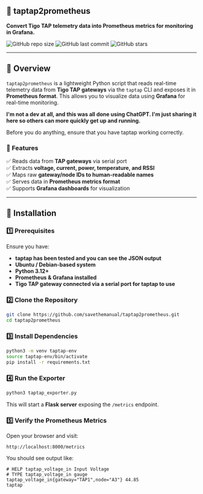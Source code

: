 ## **📡 taptap2prometheus**
**Convert Tigo TAP telemetry data into Prometheus metrics for monitoring in Grafana.**

![GitHub repo size](https://img.shields.io/github/repo-size/savethemanual/taptap2prometheus)
![GitHub last commit](https://img.shields.io/github/last-commit/savethemanual/taptap2prometheus)
![GitHub stars](https://img.shields.io/github/stars/savethemanual/taptap2prometheus?style=social)

---

## **📖 Overview**
`taptap2prometheus` is a lightweight Python script that reads real-time telemetry data from **Tigo TAP gateways** via the `taptap` CLI and exposes it in **Prometheus format**. This allows you to visualize data using **Grafana** for real-time monitoring.

**I'm not a dev at all, and this was all done using ChatGPT. I'm just sharing it here so others can more quickly get up and running.**

Before you do anything, ensure that you have taptap working correctly.

### **🔹 Features**
✅ Reads data from **TAP gateways** via serial port  
✅ Extracts **voltage, current, power, temperature, and RSSI**  
✅ Maps raw **gateway/node IDs to human-readable names**  
✅ Serves data in **Prometheus metrics format**  
✅ Supports **Grafana dashboards** for visualization  

---

## **🚀 Installation**

### **1️⃣ Prerequisites**
Ensure you have:
- **taptap has been tested and you can see the JSON output**
- **Ubuntu / Debian-based system**
- **Python 3.12+**
- **Prometheus & Grafana installed**
- **Tigo TAP gateway connected via a serial port for taptap to use**

### **2️⃣ Clone the Repository**
```sh
git clone https://github.com/savethemanual/taptap2prometheus.git
cd taptap2prometheus
```

### **3️⃣ Install Dependencies**
```sh
python3 -m venv taptap-env
source taptap-env/bin/activate
pip install -r requirements.txt
```

### **4️⃣ Run the Exporter**
```sh
python3 taptap_exporter.py
```
This will start a **Flask server** exposing the `/metrics` endpoint.

### **5️⃣ Verify the Prometheus Metrics**
Open your browser and visit:
```
http://localhost:8000/metrics
```

You should see output like:
```
# HELP taptap_voltage_in Input Voltage
# TYPE taptap_voltage_in gauge
taptap_voltage_in{gateway="TAP1",node="A3"} 44.85
taptap
